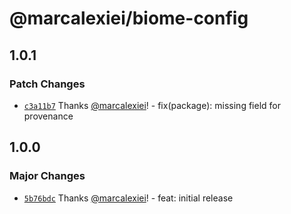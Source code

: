 # @marcalexiei/biome-config

## 1.0.1

### Patch Changes

- [`c3a11b7`](https://github.com/marcalexiei/biome-config/commit/c3a11b7b908f5bfda3df20021044f65bdef606ee) Thanks [@marcalexiei](https://github.com/marcalexiei)! - fix(package): missing field for provenance

## 1.0.0

### Major Changes

- [`5b76bdc`](https://github.com/marcalexiei/biome-config/commit/5b76bdcf78bbda5a1d610336ead7f64a87a89220) Thanks [@marcalexiei](https://github.com/marcalexiei)! - feat: initial release
